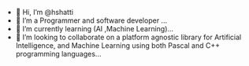 - 👋 Hi, I’m @hshatti
- 👀 I’m a Programmer and software developer ...
- 🌱 I’m currently learning (AI ,Machine Learning)...
- 💞️ I’m looking to collaborate on a platform agnostic library for Artificial Intelligence, and Machine Learning using both Pascal and C++ programming languages...
<!--- - 📫 How to reach me ... --->

<!---
hshatti/hshatti is a ✨ special ✨ repository because its `README.md` (this file) appears on your GitHub profile.
You can click the Preview link to take a look at your changes.
--->
